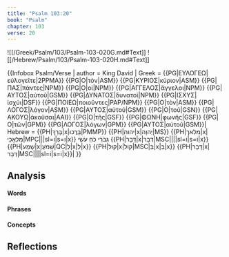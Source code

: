 ```yaml
---
title: "Psalm 103:20"
book: "Psalm"
chapter: 103
verse: 20
---
```

![[/Greek/Psalm/103/Psalm-103-020G.md#Text]]
![[/Hebrew/Psalm/103/Psalm-103-020H.md#Text]]

{{Infobox Psalm/Verse |
  author = King David |
  Greek = {{PG|ΕΥΛΟΓΕΩ|εὐλογεῖτε|2PPMA}} {{PG|Ο|τὸν|ASM}} {{PG|ΚΥΡΙΟΣ|κύριον|ASM}} {{PG|ΠΑΣ|πάντες|NPM}} {{PG|Ο|οἱ|NPM}} {{PG|ΑΓΓΕΛΟΣ|ἄγγελοι|NPM}} {{PG|ΑΥΤΟΣ|αὐτοῦ|GSM}} {{PG|ΔΥΝΑΤΟΣ|δυνατοὶ|NPM}} {{PG|ΙΣΧΥΣ|ἰσχύι|DSF}} {{PG|ΠΟΙΕΩ|ποιοῦντες|PAP/NPM}} {{PG|Ο|τὸν|ASM}} {{PG|ΛΟΓΟΣ|λόγον|ASM}} {{PG|ΑΥΤΟΣ|αὐτοῦ|GSM}} {{PG|Ο|τοῦ|GSN}} {{PG|ΑΚΟΥΩ|ἀκοῦσαι|AAI}} {{PG|Ο|τῆς|GSF}} {{PG|ΦΩΝΗ|φωνῆς|GSF}} {{PG|Ο|τῶν|GPM}} {{PG|ΛΟΓΟΣ|λόγων|GPM}} {{PG|ΑΥΤΟΣ|αὐτοῦ|GSM}}|
  Hebrew = {{PH|בָּרַךְ|x|בָּרֲכוּ|PMMP}} {{PH|יהוה|x|יְהוָה|MS}}
{{PH|מלאך|x|מַלְאָכָי|MPC|||sl=וֹ|s=ו|x}}
גִּבֹּרֵי
כֹחַ
עֹשֵׂי
{{PH|דָּבָר|x|דְבָר|MSC||||sl=וֹ|s=וֹ|x}} {{PH|שָׁמַע|x|שְׁמֹעַ|QC|לְ|x|לִ|x}} {{PH|קול|x|קוֹל|MSC|בְּ|x|בְּ|x}} {{PH|דָּבָר|x|דְּבָר|MSC||||sl=וֹ|s=וֹ|x}}׃|
}}

## Analysis

#### Words

#### Phrases

#### Concepts

## Reflections
